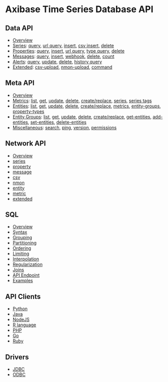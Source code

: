 # Axibase Time Series Database API

## Data API

* [Overview](data#overview)
* [Series](data/series/README.md): [query](data/series/query.md), [url query](data/series/url-query.md), [insert](data/series/insert.md), [csv insert](data/series/csv-insert.md), [delete](data/series/delete.md)
* [Properties](data/properties/README.md): [query](data/properties/query.md), [insert](data/properties/insert.md), [url query](data/properties/url-query.md), [type query](data/properties/type-query.md), [delete](data/properties/delete.md)
* [Messages](data/messages/README.md): [query](data/messages/query.md), [insert](data/messages/insert.md), [webhook](data/messages/webhook.md), [delete](data/messages/delete.md), [count](data/messages/count.md)
* [Alerts](data/alerts/README.md): [query](data/alerts/query.md), [update](data/alerts/update.md), [delete](data/alerts/delete.md), [history query](data/alerts/history-query.md)
* [Extended](data/ext/README.md): [csv-upload](data/ext/csv-upload.md), [nmon-upload](data/ext/nmon-upload.md), [command](data/ext/command.md)

## Meta API

* [Overview](meta#overview)
* [Metrics](meta/metric/README.md): [list](meta/metric/list.md), [get](meta/metric/get.md), [update](meta/metric/update.md), [delete](meta/metric/delete.md), [create/replace](meta/metric/create-or-replace.md), [series](meta/metric/series.md), [series tags](meta/metric/series-tags.md)
* [Entities](meta/entity/README.md): [list](meta/entity/list.md), [get](meta/entity/get.md), [update](meta/entity/update.md), [delete](meta/entity/delete.md), [create/replace](meta/entity/create-or-replace.md), [metrics](meta/entity/metrics.md), [entity-groups](meta/entity/entity-groups.md), [property-types](meta/entity/property-types.md)
* [Entity Groups](meta/entity-group/README.md): [list](meta/entity-group/list.md), [get](meta/entity-group/get.md), [update](meta/entity-group/update.md), [delete](meta/entity-group/delete.md), [create/replace](meta/entity-group/create-or-replace.md), [get-entities](meta/entity-group/get-entities.md), [add-entities](meta/entity-group/add-entities.md), [set-entities](meta/entity-group/set-entities.md), [delete-entities](meta/entity-group/delete-entities.md)
* [Miscellaneous](meta/misc/README.md): [search](meta/misc/search.md), [ping](meta/misc/ping.md), [version](meta/misc/version.md), [permissions](meta/misc/permissions.md)

## Network API

* [Overview](network#network-api)
* [series](network/series.md)
* [property](network/property.md)
* [message](network/message.md)
* [csv](network/csv.md)
* [nmon](network/nmon.md)
* [entity](network/entity.md)
* [metric](network/metric.md)
* [extended](network/extended-commands.md)

## SQL

* [Overview](../sql#overview)
* [Syntax](../sql#syntax)
* [Grouping](../sql#grouping)
* [Partitioning](../sql#partitioning)
* [Ordering](../sql#ordering)
* [Limiting](../sql#limiting)
* [Interpolation](../sql#interpolation)
* [Regularization](../sql#regularization)
* [Joins](../sql#joins)
* [API Endpoint](../sql/api.md#sql-query-api-endpoint)
* [Examples](../sql#examples)

## API Clients

* [Python](https://github.com/axibase/atsd-api-python)
* [Java](https://github.com/axibase/atsd-api-java)
* [NodeJS](https://github.com/axibase/atsd-api-nodejs)
* [R language](https://github.com/axibase/atsd-api-r)
* [PHP](https://github.com/axibase/atsd-api-php)
* [Go](https://github.com/axibase/atsd-api-go)
* [Ruby](https://github.com/axibase/atsd-api-ruby)

## Drivers

* [JDBC](https://github.com/axibase/atsd-jdbc)
* [ODBC](../integration/odbc/README.md)